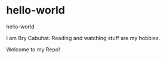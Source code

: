 # hello-world
hello-world

I am Bry Cabuhat. 
Reading and watching stuff are my hobbies.

Welcome to my Repo!
